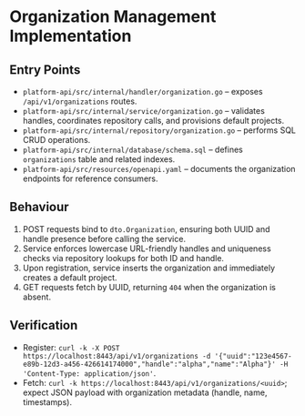 # Organization Management Implementation

## Entry Points

- `platform-api/src/internal/handler/organization.go` – exposes `/api/v1/organizations` routes.
- `platform-api/src/internal/service/organization.go` – validates handles, coordinates repository calls, and provisions default projects.
- `platform-api/src/internal/repository/organization.go` – performs SQL CRUD operations.
- `platform-api/src/internal/database/schema.sql` – defines `organizations` table and related indexes.
- `platform-api/src/resources/openapi.yaml` – documents the organization endpoints for reference consumers.

## Behaviour

1. POST requests bind to `dto.Organization`, ensuring both UUID and handle presence before calling the service.
2. Service enforces lowercase URL-friendly handles and uniqueness checks via repository lookups for both ID and handle.
3. Upon registration, service inserts the organization and immediately creates a default project.
4. GET requests fetch by UUID, returning `404` when the organization is absent.

## Verification

- Register: `curl -k -X POST https://localhost:8443/api/v1/organizations -d '{"uuid":"123e4567-e89b-12d3-a456-426614174000","handle":"alpha","name":"Alpha"}' -H 'Content-Type: application/json'`.
- Fetch: `curl -k https://localhost:8443/api/v1/organizations/<uuid>`; expect JSON payload with organization metadata (handle, name, timestamps).
